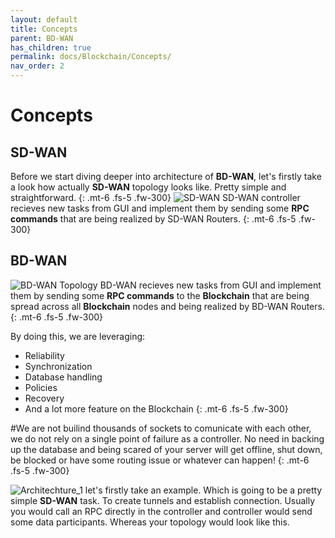```yaml
---
layout: default
title: Concepts
parent: BD-WAN
has_children: true
permalink: docs/Blockchain/Concepts/
nav_order: 2
---
```

# Concepts

## SD-WAN
Before we start diving deeper into architecture of **BD-WAN**, let's firstly take a look how actually **SD-WAN** topology looks like. Pretty simple and straightforward.
{: .mt-6 .fs-5 .fw-300}
![SD-WAN](https://user-images.githubusercontent.com/107935539/176615210-39840ed5-83db-4839-92f2-5231a69ae1dd.png)
SD-WAN controller recieves new tasks from GUI and implement them by sending some **RPC commands** that are being realized by SD-WAN Routers. 
{: .mt-6 .fs-5 .fw-300}
## BD-WAN
![BD-WAN Topology](https://user-images.githubusercontent.com/107935539/175981387-8c1acce2-c17c-436c-b83e-d53d0a4251f0.png)
BD-WAN recieves new tasks from GUI and implement them by sending some **RPC commands** to the **Blockchain** that are being spread across all **Blockchain** nodes and being realized by BD-WAN Routers.
{: .mt-6 .fs-5 .fw-300}

By doing this, we are leveraging:
- Reliability
- Synchronization
- Database handling
- Policies
- Recovery
- And a lot more feature on the Blockchain
{: .mt-6 .fs-5 .fw-300} 


#We are not builind thousands of sockets to comunicate with each other, we do not rely on a single point of failure as a controller. No need in backing up the database and being scared of your server will get offline, shut down, be blocked or have some routing issue or whatever can happen!
{: .mt-6 .fs-5 .fw-300}

![Architechture_1](https://user-images.githubusercontent.com/107935539/175971451-72a5fe8f-438e-4cf5-8071-c99ce779dd50.png)
let's firstly take an example. Which is going to be a pretty simple **SD-WAN** task. To create tunnels and establish connection. Usually you would call an RPC directly in the controller and controller would send some data participants. Whereas your topology would look like this.